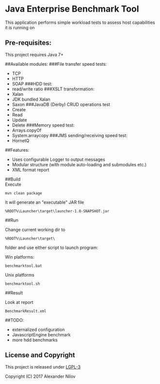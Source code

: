 # Java Enterprise Benchmark Tool
This application performs simple workload tests to assess host capabilities it is running on

## Pre-requisites:
This project requires Java 7+

##Available modules:
###File transfer speed tests:
- TCP
- HTTP
- SOAP
###HDD test:
- read/write ratio
###XSLT transformation:
- Xalan
- JDK bundled Xalan
- Saxon
###JavaDB (Derby) CRUD operations test
- Create
- Read
- Update
- Delete
###Memory speed test:
- Arrays.copyOf
- System.arraycopy
###JMS sending/receiving speed test:
- HornetQ

##Features:
- Uses configurable Logger to output messages
- Modular structure (with module auto-loading and submodules etc.)
- XML format report

##Build   
Execute

    mvn clean package
    
It will generate an "executable" JAR file

    %ROOT%\Launcher\target\launcher-1.0-SNAPSHOT.jar
    
##Run

Change current working dir to 

    %ROOT%\Launcher\target\
    
folder and use either script to launch program:

Win platforms: 

    benchmarktool.bat
    
Unix platforms

    benchmarktool.sh

##Result

Look at report

    BenchmarkResult.xml

##TODO:

- externalized configuration
- JavascriptEngine benchmark
- more hdd benchmarks

## License and Copyright
This project is released under [LGPL-3](http://www.gnu.org/licenses/lgpl-3.0.html)

Copyright (C) 2017  Alexander Nilov
